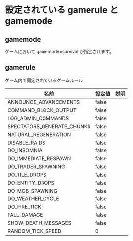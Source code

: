 # 設定されている gamerule と gamemode

## gamemode

ゲームにおいて gamemode=survival が指定されます。

## gamerule

ゲーム内で固定されているゲームルール

| 名前                       | 設定値 | 説明 |
| -------------------------- | ------ | ---- |
| ANNOUNCE_ADVANCEMENTS      | false  |      |
| COMMAND_BLOCK_OUTPUT       | false  |      |
| LOG_ADMIN_COMMANDS         | false  |      |
| SPECTATORS_GENERATE_CHUNKS | false  |      |
| NATURAL_REGENERATION       | false  |      |
| DISABLE_RAIDS              | false  |      |
| DO_INSOMNIA                | false  |      |
| DO_IMMEDIATE_RESPAWN       | false  |      |
| DO_TRADER_SPAWNING         | false  |      |
| DO_TILE_DROPS              | false  |      |
| DO_ENTITY_DROPS            | false  |      |
| DO_MOB_SPAWNING            | false  |      |
| DO_WEATHER_CYCLE           | false  |      |
| DO_FIRE_TICK               | false  |      |
| FALL_DAMAGE                | false  |      |
| SHOW_DEATH_MESSAGES        | false  |      |
| RANDOM_TICK_SPEED          | 0      |      |
